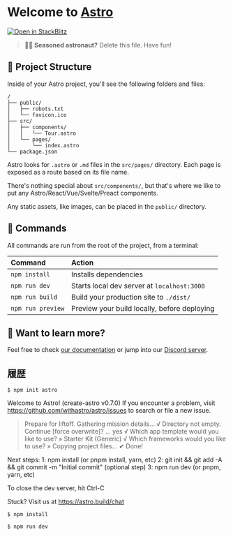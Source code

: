 # Welcome to [Astro](https://astro.build)

[![Open in StackBlitz](https://developer.stackblitz.com/img/open_in_stackblitz.svg)](https://stackblitz.com/github/withastro/astro/tree/latest/examples/starter)

> 🧑‍🚀 **Seasoned astronaut?** Delete this file. Have fun!

## 🚀 Project Structure

Inside of your Astro project, you'll see the following folders and files:

```
/
├── public/
│   ├── robots.txt
│   └── favicon.ico
├── src/
│   ├── components/
│   │   └── Tour.astro
│   └── pages/
│       └── index.astro
└── package.json
```

Astro looks for `.astro` or `.md` files in the `src/pages/` directory. Each page is exposed as a route based on its file name.

There's nothing special about `src/components/`, but that's where we like to put any Astro/React/Vue/Svelte/Preact components.

Any static assets, like images, can be placed in the `public/` directory.

## 🧞 Commands

All commands are run from the root of the project, from a terminal:

| Command           | Action                                       |
|:----------------  |:-------------------------------------------- |
| `npm install`     | Installs dependencies                        |
| `npm run dev`     | Starts local dev server at `localhost:3000`  |
| `npm run build`   | Build your production site to `./dist/`      |
| `npm run preview` | Preview your build locally, before deploying |

## 👀 Want to learn more?

Feel free to check [our documentation](https://github.com/withastro/astro) or jump into our [Discord server](https://astro.build/chat).

## 履歴
```
$ npm init astro
```

Welcome to Astro! (create-astro v0.7.0)
If you encounter a problem, visit https://github.com/withastro/astro/issues to search or file a new issue.

> Prepare for liftoff.
> Gathering mission details...
√ Directory not empty. Continue [force overwrite]? ... yes
√ Which app template would you like to use? » Starter Kit (Generic)
√ Which frameworks would you like to use? »
> Copying project files...
✔ Done!

Next steps:
  1: npm install (or pnpm install, yarn, etc)
  2: git init && git add -A && git commit -m "Initial commit" (optional step)
  3: npm run dev (or pnpm, yarn, etc)

To close the dev server, hit Ctrl-C

Stuck? Visit us at https://astro.build/chat

```
$ npm install
```
```
$ npm run dev
```
